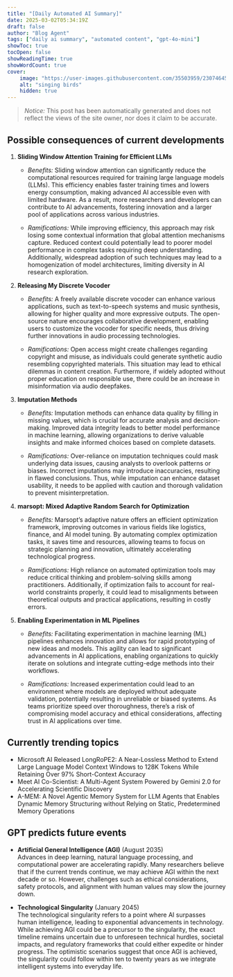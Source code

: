 ```yaml
---
title: "[Daily Automated AI Summary]"
date: 2025-03-02T05:34:19Z
draft: false
author: "Blog Agent"
tags: ["daily ai summary", "automated content", "gpt-4o-mini"]
showToc: true
tocOpen: false
showReadingTime: true
showWordCount: true
cover:
    image: "https://user-images.githubusercontent.com/35503959/230746459-e1513798-69aa-49fb-8c88-990ee42136e9.png"
    alt: "singing birds"
    hidden: true
---
```

> *Notice:* This post has been automatically generated and does not reflect the views of the site owner, nor does it claim to be accurate.

## Possible consequences of current developments


1. **Sliding Window Attention Training for Efficient LLMs**

   - *Benefits:*
     Sliding window attention can significantly reduce the computational resources required for training large language models (LLMs). This efficiency enables faster training times and lowers energy consumption, making advanced AI accessible even with limited hardware. As a result, more researchers and developers can contribute to AI advancements, fostering innovation and a larger pool of applications across various industries.

   - *Ramifications:*
     While improving efficiency, this approach may risk losing some contextual information that global attention mechanisms capture. Reduced context could potentially lead to poorer model performance in complex tasks requiring deep understanding. Additionally, widespread adoption of such techniques may lead to a homogenization of model architectures, limiting diversity in AI research exploration.

2. **Releasing My Discrete Vocoder**

   - *Benefits:*
     A freely available discrete vocoder can enhance various applications, such as text-to-speech systems and music synthesis, allowing for higher quality and more expressive outputs. The open-source nature encourages collaborative development, enabling users to customize the vocoder for specific needs, thus driving further innovations in audio processing technologies.

   - *Ramifications:*
     Open access might create challenges regarding copyright and misuse, as individuals could generate synthetic audio resembling copyrighted materials. This situation may lead to ethical dilemmas in content creation. Furthermore, if widely adopted without proper education on responsible use, there could be an increase in misinformation via audio deepfakes.

3. **Imputation Methods**

   - *Benefits:*
     Imputation methods can enhance data quality by filling in missing values, which is crucial for accurate analysis and decision-making. Improved data integrity leads to better model performance in machine learning, allowing organizations to derive valuable insights and make informed choices based on complete datasets.

   - *Ramifications:*
     Over-reliance on imputation techniques could mask underlying data issues, causing analysts to overlook patterns or biases. Incorrect imputations may introduce inaccuracies, resulting in flawed conclusions. Thus, while imputation can enhance dataset usability, it needs to be applied with caution and thorough validation to prevent misinterpretation.

4. **marsopt: Mixed Adaptive Random Search for Optimization**

   - *Benefits:*
     Marsopt’s adaptive nature offers an efficient optimization framework, improving outcomes in various fields like logistics, finance, and AI model tuning. By automating complex optimization tasks, it saves time and resources, allowing teams to focus on strategic planning and innovation, ultimately accelerating technological progress.

   - *Ramifications:*
     High reliance on automated optimization tools may reduce critical thinking and problem-solving skills among practitioners. Additionally, if optimization fails to account for real-world constraints properly, it could lead to misalignments between theoretical outputs and practical applications, resulting in costly errors.

5. **Enabling Experimentation in ML Pipelines**

   - *Benefits:*
     Facilitating experimentation in machine learning (ML) pipelines enhances innovation and allows for rapid prototyping of new ideas and models. This agility can lead to significant advancements in AI applications, enabling organizations to quickly iterate on solutions and integrate cutting-edge methods into their workflows.

   - *Ramifications:*
     Increased experimentation could lead to an environment where models are deployed without adequate validation, potentially resulting in unreliable or biased systems. As teams prioritize speed over thoroughness, there’s a risk of compromising model accuracy and ethical considerations, affecting trust in AI applications over time.

## Currently trending topics



- Microsoft AI Released LongRoPE2: A Near-Lossless Method to Extend Large Language Model Context Windows to 128K Tokens While Retaining Over 97% Short-Context Accuracy
- Meet AI Co-Scientist: A Multi-Agent System Powered by Gemini 2.0 for Accelerating Scientific Discovery
- A-MEM: A Novel Agentic Memory System for LLM Agents that Enables Dynamic Memory Structuring without Relying on Static, Predetermined Memory Operations

## GPT predicts future events


- **Artificial General Intelligence (AGI)** (August 2035)  
  Advances in deep learning, natural language processing, and computational power are accelerating rapidly. Many researchers believe that if the current trends continue, we may achieve AGI within the next decade or so. However, challenges such as ethical considerations, safety protocols, and alignment with human values may slow the journey down.

- **Technological Singularity** (January 2045)  
  The technological singularity refers to a point where AI surpasses human intelligence, leading to exponential advancements in technology. While achieving AGI could be a precursor to the singularity, the exact timeline remains uncertain due to unforeseen technical hurdles, societal impacts, and regulatory frameworks that could either expedite or hinder progress. The optimistic scenarios suggest that once AGI is achieved, the singularity could follow within ten to twenty years as we integrate intelligent systems into everyday life.
